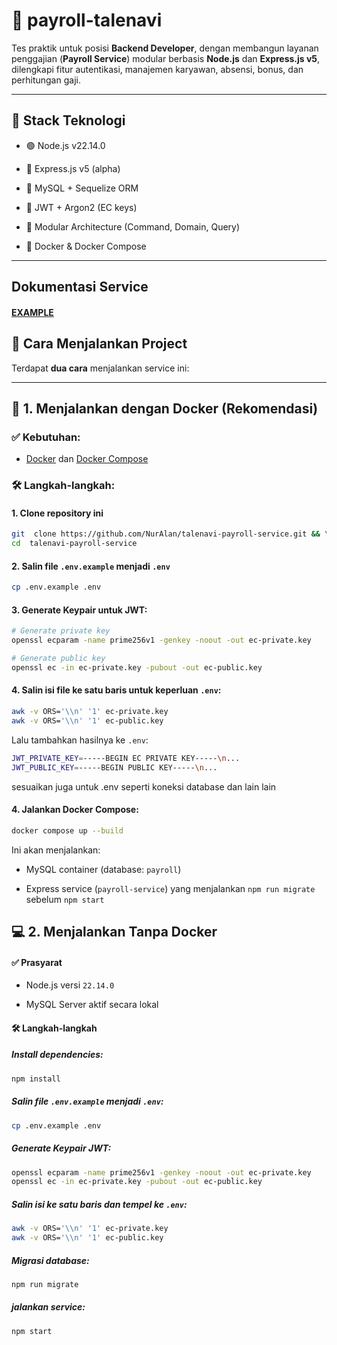
# 🧾 payroll-talenavi

  

Tes praktik untuk posisi **Backend Developer**, dengan membangun layanan penggajian (**Payroll Service**) modular berbasis **Node.js** dan **Express.js v5**, dilengkapi fitur autentikasi, manajemen karyawan, absensi, bonus, dan perhitungan gaji.

  

---

  

## 🚀 Stack Teknologi

  

- 🟢 Node.js v22.14.0

- 🚂 Express.js v5 (alpha)

- 🐬 MySQL + Sequelize ORM

- 🔐 JWT + Argon2 (EC keys)

- 🧰 Modular Architecture (Command, Domain, Query)

- 📄 Docker & Docker Compose

  

---
## Dokumentasi Service
#### [EXAMPLE](./EXAMPLE.md)

  

## 🚀 Cara Menjalankan Project

  

Terdapat **dua cara** menjalankan service ini:

  

---

  

## 🧱 1. Menjalankan dengan Docker (Rekomendasi)

  

### ✅ Kebutuhan:

- [Docker](https://www.docker.com/) dan [Docker Compose](https://docs.docker.com/compose/install/)


### 🛠️ Langkah-langkah:

#### 1. Clone repository ini
```bash
git  clone https://github.com/NurAlan/talenavi-payroll-service.git && \
cd  talenavi-payroll-service
```

#### 2. Salin file `.env.example` menjadi `.env`
```bash
cp .env.example .env
```
#### 3. Generate Keypair untuk JWT:
```bash
# Generate private key
openssl ecparam -name prime256v1 -genkey -noout -out ec-private.key

# Generate public key
openssl ec -in ec-private.key -pubout -out ec-public.key

```
#### 4. Salin isi file ke satu baris untuk keperluan `.env`:
```bash
awk -v ORS='\\n' '1' ec-private.key
awk -v ORS='\\n' '1' ec-public.key
```
Lalu tambahkan hasilnya ke `.env`:
```bash
JWT_PRIVATE_KEY=-----BEGIN EC PRIVATE KEY-----\n...
JWT_PUBLIC_KEY=-----BEGIN PUBLIC KEY-----\n...
```
sesuaikan juga untuk .env
seperti koneksi database dan lain lain

#### 4. Jalankan Docker Compose:
```bash
docker compose up --build
```
Ini akan menjalankan:

-   MySQL container (database: `payroll`)
    
-   Express service (`payroll-service`) yang menjalankan `npm run migrate` sebelum `npm start`

## 💻 2. Menjalankan Tanpa Docker
#### ✅ Prasyarat

-   Node.js versi `22.14.0`
    
-   MySQL Server aktif secara lokal

#### 🛠️ Langkah-langkah

##### **Install dependencies:**
```bash
npm install
```
##### **Salin file `.env.example` menjadi `.env`:**
```bash
cp .env.example .env
```
##### **Generate Keypair JWT:**
 ```bash
 openssl ecparam -name prime256v1 -genkey -noout -out ec-private.key
openssl ec -in ec-private.key -pubout -out ec-public.key
 ```
##### Salin isi ke satu baris dan tempel ke `.env`:
```bash
awk -v ORS='\\n' '1' ec-private.key
awk -v ORS='\\n' '1' ec-public.key
```
##### Migrasi database:
```bash
npm run migrate
```
##### jalankan service:
```bash
npm start
```